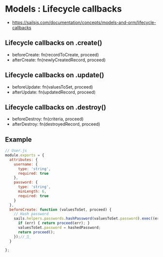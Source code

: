 # Models : Lifecycle callbacks

- https://sailsjs.com/documentation/concepts/models-and-orm/lifecycle-callbacks

## Lifecycle callbacks on .create()

  - beforeCreate: fn(recordToCreate, proceed)
  - afterCreate: fn(newlyCreatedRecord, proceed)

## Lifecycle callbacks on .update()

  - beforeUpdate: fn(valuesToSet, proceed)
  - afterUpdate: fn(updatedRecord, proceed)

## Lifecycle callbacks on .destroy()

  - beforeDestroy: fn(criteria, proceed)
  - afterDestroy: fn(destroyedRecord, proceed)

## Example

```javascript
// User.js
module.exports = {
  attributes: {
    username: {
      type: 'string',
      required: true
    },
    password: {
      type: 'string',
      minLength: 6,
      required: true
    }
  },
  beforeCreate: function (valuesToSet, proceed) {
    // Hash password
    sails.helpers.passwords.hashPassword(valuesToSet.password).exec((err, hashedPassword)=>{
      if (err) { return proceed(err); }
      valuesToSet.password = hashedPassword;
      return proceed();
    });//_∏_
  }

};
```